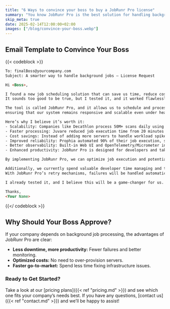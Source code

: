 ```yaml
---
title: "6 Ways to convince your boss to buy a JobRunr Pro license"
summary: "You know JobRunr Pro is the best solution for handling background jobs efficiently, but how do you convince your boss to approve the purchase? Here’s a simple email template that can help!"
skip_meta: true
date: 2025-02-14T12:00:00+02:00
images: ["/blog/convince-your-boss.webp"]
---
```

## Email Template to Convince Your Boss
{{< codeblock >}}
```html
To: finalBoss@yourcompany.com
Subject: A smarter way to handle background jobs – License Request

Hi <Boss>,

I found a new job scheduling solution that can save us time, reduce costs, and improve our application performance. 
It sounds too good to be true, but I tested it, and it worked flawlessly.

The tool is called JobRunr Pro, and it allows us to schedule and process background jobs efficiently, 
ensuring that our system remains responsive and scalable even under heavy workloads. 

Here’s why I believe it’s worth it:
- Scalability: Companies like Decathlon process 50M+ scans daily using JobRunr Pro without performance bottlenecks.
- Faster processing: Juvare reduced job execution time from 20 minutes to seconds, handling 750,000+ jobs daily.
- Cost savings: Instead of adding more servers to handle workload spikes, JobRunr distributes jobs efficiently across existing infrastructure.
- Improved reliability: Prophia automated 90% of their job execution, streamlining their operations and reducing manual intervention.
- Better observability: Built-in Web UI and OpenTelemetry/Micrometer integration ensure that we have full visibility into job execution.
- Enhanced productivity: JobRunr Pro is designed for developers and takes the job scheduling burden away, so we can focus on solving the business problems at hand.

By implementing JobRunr Pro, we can optimize job execution and potentially reduce our infrastructure costs significantly.

Additionally, we currently spend valuable developer time managing and troubleshooting job scheduling issues. 
With JobRunr Pro’s retry mechanisms, failures will be handled automatically, reducing the need for manual intervention.

I already tested it, and I believe this will be a game-changer for us. Can we go ahead and approve the license?

Thanks,
<Your Name>
```
{{</ codeblock >}}

## Why Should Your Boss Approve?

If your company depends on background job processing, the advantages of JobRunr Pro are clear:

- **Less downtime, more productivity:** Fewer failures and better monitoring.
- **Optimized costs:** No need to over-provision servers.
- **Faster go-to-market:** Spend less time fixing infrastructure issues.

### Ready to Get Started?

Take a look at our [pricing plans]({{< ref "pricing.md" >}}) and see which one fits your company’s needs best. If you have any questions, [contact us]({{< ref "contact.md" >}}) and we’ll be happy to assist!
